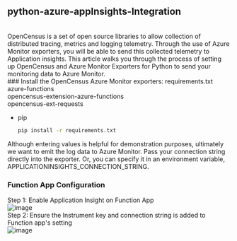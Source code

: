 ## python-azure-appInsights-Integration
<br />
OpenCensus is a set of open source libraries to allow collection of distributed tracing, metrics and logging telemetry. Through the use of Azure Monitor exporters, you will be able to send this collected telemetry to Application insights. This article walks you through the process of setting up OpenCensus and Azure Monitor Exporters for Python to send your monitoring data to Azure Monitor.
<br />
### Install the OpenCensus Azure Monitor exporters: requirements.txt
azure-functions <br />
opencensus-extension-azure-functions <br />
opencensus-ext-requests <br />

* pip
  ```sh
  pip install -r requirements.txt
  ```
Although entering values is helpful for demonstration purposes, ultimately we want to emit the log data to Azure Monitor. Pass your connection string directly into the exporter. Or, you can specify it in an environment variable, APPLICATIONINSIGHTS_CONNECTION_STRING.

### Function App Configuration
Step 1: Enable Application Insight on Function App <br />
![image](https://user-images.githubusercontent.com/38012945/149370476-7edf757c-165a-4c63-bbce-1bf50bb0ed5b.png)
<br />
Step 2: Ensure the Instrument key and connection string is added to Function app's setting <br />
![image](https://user-images.githubusercontent.com/38012945/149370696-c9495ac5-523e-4360-9346-7151f9fe4114.png)

